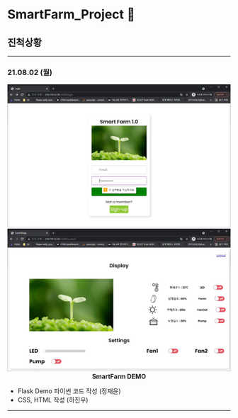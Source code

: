 # SmartFarm_Project 🌱

## 진척상황

---

### 21.08.02 (월)

<p align="center">
    <img src="PortFolio/images/210802_smartfarm_demo_01.JPG"><br/>
    <img src="PortFolio/images/210802_smartfarm_demo_02.JPG"><br/>
    <span><b>SmartFarm DEMO</b></span>
</p>

- Flask Demo 파이썬 코드 작성 (정재윤)<br/>
- CSS, HTML 작성 (하진우)<br/>

---
